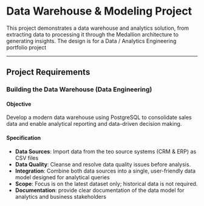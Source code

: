 # Data Warehouse & Modeling Project

This project demonstrates a data warehouse and analytics solution, from extracting data to processing it through the Medallion architecture to generating insights. The design is for a Data / Analytics Engineering portfolio project

---

## Project Requirements

### Building the Data Warehouse (Data Engineering)

#### Objective
Develop a modern data warehouse using PostgreSQL to consolidate sales data and enable analytical reporting and data-driven decision making.

#### Specification
- **Data Sources**: Import data from the teo source systems (CRM & ERP) as CSV files
- **Data Quality**: Cleanse and resolve data quality issues before analysis.
- **Integration**: Combine both data sources into a single, user-friendly data model designed for analytical queries
- **Scope**: Focus is on the latest dataset only; historical data is not required.
- **Documentation**: provide clear documentation of the data model for analytics and business stakeholders

